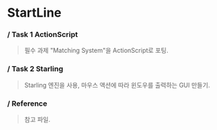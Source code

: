 # StartLine

### / Task 1 ActionScript
> 필수 과제 "Matching System"을 ActionScript로 포팅.

### / Task 2 Starling
> Starling 엔진을 사용, 마우스 액션에 따라 윈도우를 출력하는 GUI 만들기.

### / Reference
> 참고 파일.
